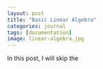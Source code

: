 ```yaml
---
layout: post
title: "Basic Linear Algebra"
categories: journal
tags: [documentation]
image: linear-algebra.jpg
---
```

In this post, I will skip the 
<!--stackedit_data:
eyJoaXN0b3J5IjpbLTE5MTc4NTUyMzcsLTc3OTQxNDY3MywxNT
czODUwMTY4XX0=
-->
